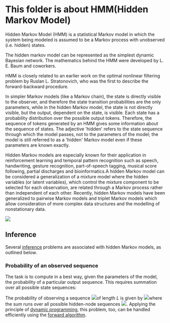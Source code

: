 # This folder is about HMM(Hidden Markov Model)

Hidden Markov Model (HMM) is a statistical Markov model in which the system being modeled is assumed to be a Markov process with unobserved (i.e. hidden) states.

The hidden markov model can be represented as the simplest dynamic Bayesian network. The mathematics behind the HMM were developed by L. E. Baum and coworkers. 

HMM is closely related to an earlier work on the optimal nonlinear filtering problem by Ruslan L. Stratonovich, who was the first to describe the forward-backward procedure.

In simpler Markov models (like a Markov chain), the state is directly visible to the observer, and therefore the state transition probabilities are the only parameters, while in the hidden Markov model, the state is not directly visible, but the output, dependent on the state, is visible. Each state has a probability distribution over the possible output tokens. Therefore, the sequence of tokens generated by an HMM gives some information about the sequence of states. The adjective 'hidden' refers to the state sequence through which the model passes, not to the parameters of the model; the model is still referred to as a 'hidden' Markov model even if these parameters are known exactly.

Hidden Markov models are especially known for their application in reinforcement learning and temporal pattern recognition such as speech, handwriting, gesture recognition, part-of-speech tagging, musical score following, partial discharges and bioinformatics.A hidden Markov model can be considered a generalization of a mixture model where the hidden variables (or latent variables), which control the mixture component to be selected for each observation, are related through a Markov process rather than independent of each other. Recently, hidden Markov models have been generalized to pairwise Markov models and triplet Markov models which allow consideration of more complex data structures and the modelling of nonstationary data.

![](https://upload.wikimedia.org/wikipedia/commons/thumb/8/83/Hmm_temporal_bayesian_net.svg/750px-Hmm_temporal_bayesian_net.svg.png)

## Inference

Several [inference](https://en.wikipedia.org/wiki/Inference) problems are associated with hidden Markov models, as outlined below.

### Probability of an observed sequence

The task is to compute in a best way, given the parameters of the model, the probability of a particular output sequence. This requires summation over all possible state sequences:

The probability of observing a sequence ![](https://wikimedia.org/api/rest_v1/media/math/render/svg/a4b513af58f26432a7d7a0356e4ec571270c2873)of length *L* is given by ![](https://wikimedia.org/api/rest_v1/media/math/render/svg/62433038e2fa335317993d8deb20c0be53b416c4)where the sum runs over all possible hidden-node sequences ![](https://wikimedia.org/api/rest_v1/media/math/render/svg/04ddfb5ccab85138570048a2b8ad576cfbd2d4d8). Applying the principle of [dynamic programming](https://en.wikipedia.org/wiki/Dynamic_programming), this problem, too, can be handled efficiently using the [forward algorithm](https://en.wikipedia.org/wiki/Forward_algorithm).